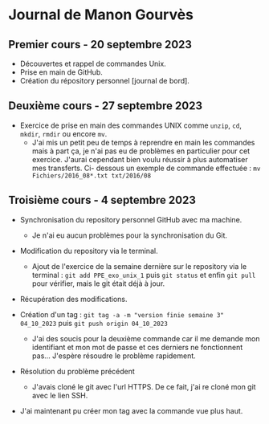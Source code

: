 # Journal de Manon Gourvès

## Premier cours - 20 septembre 2023

* Découvertes et rappel de commandes Unix.
* Prise en main de GitHub.
* Création du répository personnel [journal de bord].


## Deuxième cours - 27 septembre 2023

* Exercice de prise en main des commandes UNIX comme `unzip`, `cd`, `mkdir`, `rmdir` ou encore `mv`.
  - J'ai mis un petit peu de temps à reprendre en main les commandes mais à part ça, je n'ai pas eu de problèmes        en particulier pour cet exercice. J'aurai cependant bien voulu réussir à plus automatiser mes transferts. Ci-         dessous un exemple de commande effectuée : `mv Fichiers/2016_08*.txt txt/2016/08`

    
## Troisième cours - 4 septembre 2023

* Synchronisation du repository personnel GitHub avec ma machine.
  - Je n'ai eu aucun problèmes pour la synchronisation du Git.
* Modification du repository via le terminal.
  - Ajout de l'exercice de la semaine dernière sur le repository via le terminal : `git add PPE_exo_unix_1` puis `git status` et enfin `git pull` pour vérifier, mais le git était déjà à jour.
* Récupération des modifications.
* Création d'un tag : `git tag -a -m "version finie semaine 3" 04_10_2023` puis `git push origin 04_10_2023`
  * J'ai des soucis pour la deuxième commande car il me demande mon identifiant et mon mot de passe et ces derniers ne fonctionnent pas... J'espère résoudre le problème rapidement.
* Résolution du problème précédent
  * J'avais cloné le git avec l'url HTTPS. De ce fait, j'ai re cloné mon git avec le lien SSH.
  












* J'ai maintenant pu créer mon tag avec la commande vue plus haut.
